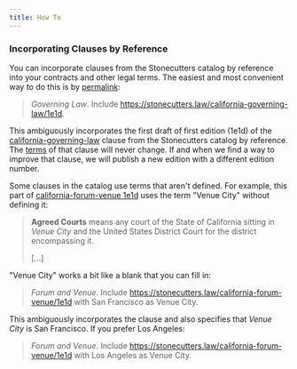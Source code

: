 ```yaml
---
title: How To
---
```


<h3 id="clauses">Incorporating Clauses by Reference</h3>

You can incorporate clauses from the Stonecutters catalog by reference into your contracts and other legal terms.  The easiest and most convenient way to do this is by [permalink](https://en.wikipedia.org/wiki/Permalink):

> _Governing Law_.  Include <https://stonecutters.law/california-governing-law/1e1d>.

This ambiguously incorporates the first draft of first edition (1e1d) of the [california-governing-law](/california-governing-law) clause from the Stonecutters catalog by reference.  The [terms](/california-governing-law/1e#terms) of that clause will never change.  If and when we find a way to improve that clause, we will publish a new edition with a different edition number.

Some clauses in the catalog use terms that aren't defined.  For example, this part of [california-forum-venue 1e1d](/california-forum-venue/1e1d) uses the term "Venue City" without defining it:

> **Agreed Courts** means any court of the State of California sitting in _Venue City_ and the United States District Court for the district encompassing it.
>
> [...]

"Venue City" works a bit like a blank that you can fill in:

> _Forum and Venue_.  Include <https://stonecutters.law/california-forum-venue/1e1d> with San Francisco as Venue City.

This ambiguously incorporates the clause and also specifies that _Venue City_ is San Francisco.  If you prefer Los Angeles:

> _Forum and Venue_.  Include <https://stonecutters.law/california-forum-venue/1e1d> with Los Angeles as Venue City.
